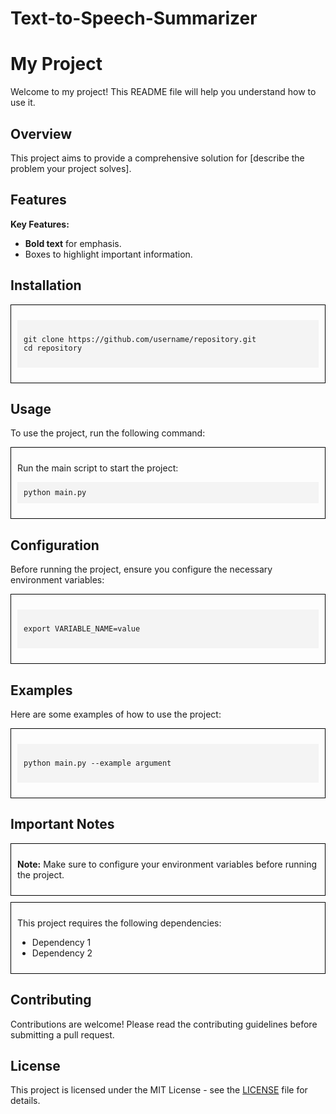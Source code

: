 # Text-to-Speech-Summarizer

<!DOCTYPE html>
<html>
<head>
  <style>
    .box {
      border: 1px solid black;
      padding: 10px;
      margin-bottom: 10px;
    }
    .bold {
      font-weight: bold;
    }
    pre {
      background-color: #f4f4f4;
      padding: 10px;
    }
  </style>
</head>
<body>

<h1>My Project</h1>

<p>Welcome to my project! This README file will help you understand how to use it.</p>

<h2>Overview</h2>

<p>This project aims to provide a comprehensive solution for [describe the problem your project solves].</p>

<h2>Features</h2>

<p><span class="bold">Key Features:</span></p>
<ul>
  <li><span class="bold">Bold text</span> for emphasis.</li>
  <li>Boxes to highlight important information.</li>
</ul>

<h2>Installation</h2>

<div class="box">
  <pre><code>
git clone https://github.com/username/repository.git
cd repository
  </code></pre>
</div>

<h2>Usage</h2>

<p>To use the project, run the following command:</p>

<div class="box">
  <p>Run the main script to start the project:</p>
  <pre><code>python main.py</code></pre>
</div>

<h2>Configuration</h2>

<p>Before running the project, ensure you configure the necessary environment variables:</p>

<div class="box">
  <pre><code>
export VARIABLE_NAME=value
  </code></pre>
</div>

<h2>Examples</h2>

<p>Here are some examples of how to use the project:</p>

<div class="box">
  <pre><code>
python main.py --example argument
  </code></pre>
</div>

<h2>Important Notes</h2>

<div class="box">
  <p><span class="bold">Note:</span> Make sure to configure your environment variables before running the project.</p>
</div>

<div class="box">
  <p>This project requires the following dependencies:</p>
  <ul>
    <li>Dependency 1</li>
    <li>Dependency 2</li>
  </ul>
</div>

<h2>Contributing</h2>

<p>Contributions are welcome! Please read the contributing guidelines before submitting a pull request.</p>

<h2>License</h2>

<p>This project is licensed under the MIT License - see the <a href="LICENSE">LICENSE</a> file for details.</p>

</body>
</html>
